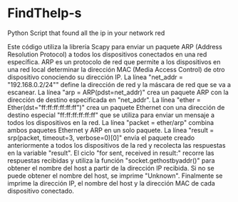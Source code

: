 # FindTheIp-s
Python Script that found all the ip in your network red

Este código utiliza la librería Scapy para enviar un paquete ARP (Address Resolution Protocol) a todos los dispositivos conectados en 
una red específica. ARP es un protocolo de red que permite a los dispositivos en una red local determinar la dirección MAC (Media Access Control) 
de otro dispositivo conociendo su dirección IP.
La línea "net_addr = "192.168.0.2/24"" define la dirección de red y la máscara de red que se va a escanear.
La línea "arp = ARP(pdst=net_addr)" crea un paquete ARP con la dirección de destino especificada en "net_addr".
La línea "ether = Ether(dst="ff:ff:ff:ff:ff:ff")" crea un paquete Ethernet con una dirección de destino especial "ff:ff:ff:ff:ff:ff" 
que se utiliza para enviar un mensaje a todos los dispositivos en la red.
La línea "packet = ether/arp" combina ambos paquetes Ethernet y ARP en un solo paquete.
La línea "result = srp(packet, timeout=3, verbose=0)[0]" envía el paquete creado anteriormente a
todos los dispositivos de la red y recolecta las respuestas en la variable "result".
El ciclo "for sent, received in result:" recorre las respuestas recibidas y utiliza la función "socket.gethostbyaddr()" 
para obtener el nombre del host a partir de la dirección IP recibida. Si no se puede obtener el nombre del host, 
se imprime "Unknown". Finalmente se imprime la dirección IP, el nombre del host y la dirección MAC de cada dispositivo conectado.
